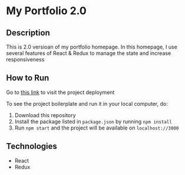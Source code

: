 # My Portfolio 2.0

## Description

This is 2.0 versioan of my portfolio homepage. In this homepage, I use several
features of React & Redux to manage the state and increase responsiveness

## How to Run

Go to [this link](https://rijalghodi-portfolio.vercel.app/) to visit the project deployment

To see the project boilerplate and run it in your local computer, do:

1. Download this repository
2. Install the package listed in `package.json` by running `npm install`
3. Run `npm start` and the project will be available on `localhost://3000`

## Technologies

- React
- Redux
